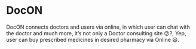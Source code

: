 # DocON
DocON connects doctors and users via online, in which user can chat with the doctor and much more, it’s not only a Doctor consulting site 😕?, Yep, user can buy prescribed medicines in desired pharmacy via Online 😃.
